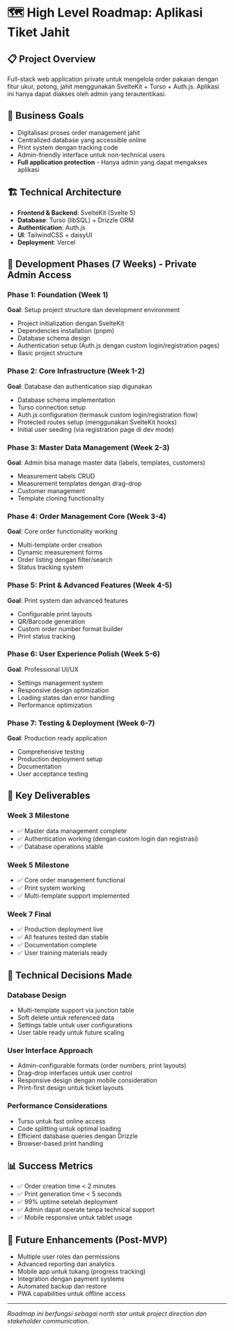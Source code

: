 # 🗺️ High Level Roadmap: Aplikasi Tiket Jahit

## 📋 Project Overview
Full-stack web application private untuk mengelola order pakaian dengan fitur ukur, potong, jahit menggunakan SvelteKit + Turso + Auth.js. Aplikasi ini hanya dapat diakses oleh admin yang terautentikasi.

## 🎯 Business Goals
- Digitalisasi proses order management jahit
- Centralized database yang accessible online
- Print system dengan tracking code
- Admin-friendly interface untuk non-technical users
- **Full application protection** - Hanya admin yang dapat mengakses aplikasi

## 🏗️ Technical Architecture
- **Frontend & Backend**: SvelteKit (Svelte 5)
- **Database**: Turso (libSQL) + Drizzle ORM
- **Authentication**: Auth.js
- **UI**: TailwindCSS + daisyUI
- **Deployment**: Vercel

## 📅 Development Phases (7 Weeks) - Private Admin Access

### Phase 1: Foundation (Week 1)
**Goal**: Setup project structure dan development environment
- Project initialization dengan SvelteKit
- Dependencies installation (pnpm)
- Database schema design
- Authentication setup (Auth.js dengan custom login/registration pages)
- Basic project structure

### Phase 2: Core Infrastructure (Week 1-2)
**Goal**: Database dan authentication siap digunakan
- Database schema implementation
- Turso connection setup
- Auth.js configuration (termasuk custom login/registration flow)
- Protected routes setup (menggunakan SvelteKit hooks)
- Initial user seeding (via registration page di dev mode)

### Phase 3: Master Data Management (Week 2-3)
**Goal**: Admin bisa manage master data (labels, templates, customers)
- Measurement labels CRUD
- Measurement templates dengan drag-drop
- Customer management
- Template cloning functionality

### Phase 4: Order Management Core (Week 3-4)
**Goal**: Core order functionality working
- Multi-template order creation
- Dynamic measurement forms
- Order listing dengan filter/search
- Status tracking system

### Phase 5: Print & Advanced Features (Week 4-5)
**Goal**: Print system dan advanced features
- Configurable print layouts
- QR/Barcode generation
- Custom order number format builder
- Print status tracking

### Phase 6: User Experience Polish (Week 5-6)
**Goal**: Professional UI/UX
- Settings management system
- Responsive design optimization
- Loading states dan error handling
- Performance optimization

### Phase 7: Testing & Deployment (Week 6-7)
**Goal**: Production ready application
- Comprehensive testing
- Production deployment setup
- Documentation
- User acceptance testing

## 🎁 Key Deliverables

### Week 3 Milestone
- ✅ Master data management complete
- ✅ Authentication working (dengan custom login dan registrasi)
- ✅ Database operations stable

### Week 5 Milestone
- ✅ Core order management functional
- ✅ Print system working
- ✅ Multi-template support implemented

### Week 7 Final
- ✅ Production deployment live
- ✅ All features tested dan stable
- ✅ Documentation complete
- ✅ User training materials ready

## 🔧 Technical Decisions Made

### Database Design
- Multi-template support via junction table
- Soft delete untuk referenced data
- Settings table untuk user configurations
- User table ready untuk future scaling

### User Interface Approach
- Admin-configurable formats (order numbers, print layouts)
- Drag-drop interfaces untuk user control
- Responsive design dengan mobile consideration
- Print-first design untuk ticket layouts

### Performance Considerations
- Turso untuk fast online access
- Code splitting untuk optimal loading
- Efficient database queries dengan Drizzle
- Browser-based print handling

## 📊 Success Metrics
- ✅ Order creation time < 2 minutes
- ✅ Print generation time < 5 seconds
- ✅ 99% uptime setelah deployment
- ✅ Admin dapat operate tanpa technical support
- ✅ Mobile responsive untuk tablet usage

## 🚀 Future Enhancements (Post-MVP)
- Multiple user roles dan permissions
- Advanced reporting dan analytics
- Mobile app untuk tukang (progress tracking)
- Integration dengan payment systems
- Automated backup dan restore
- PWA capabilities untuk offline access

---

*Roadmap ini berfungsi sebagai north star untuk project direction dan stakeholder communication.*
